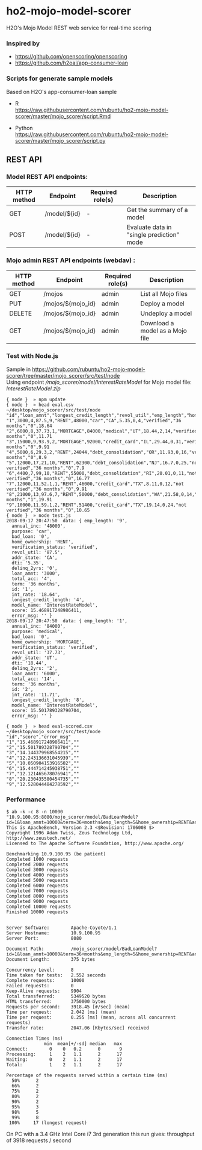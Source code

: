 # ho2-mojo-model-scorer
H2O's Mojo Model REST web service for real-time scoring

### Inspired by
* https://github.com/openscoring/openscoring
* https://github.com/h2oai/app-consumer-loan

### Scripts for generate sample models
Based on H2O's app-consumer-loan sample
* R  
  https://raw.githubusercontent.com/rubuntu/ho2-mojo-model-scorer/master/mojo_scorer/script.Rmd

* Python  
  https://raw.githubusercontent.com/rubuntu/ho2-mojo-model-scorer/master/mojo_scorer/script.py

## REST API 

### Model REST API endpoints:

| HTTP method | Endpoint | Required role(s) | Description |
| ----------- | -------- | ---------------- | ----------- |
| GET | /model/${id} | - | Get the summary of a model |
| POST | /model/${id} | - | Evaluate data in "single prediction" mode |

### Mojo admin REST API endpoints (webdav) :

| HTTP method | Endpoint | Required role(s) | Description |
| ----------- | -------- | ---------------- | ----------- |
| GET | /mojos | admin | List all Mojo files |
| PUT | /mojos/${mojo_id} | admin | Deploy a model |
| DELETE | /mojos/${mojo_id} | admin | Undeploy a model |
| GET | /mojos/${mojo_id} | admin | Download a model as a Mojo file |


### Test with Node.js 
Sample in https://github.com/rubuntu/ho2-mojo-model-scorer/tree/master/mojo_scorer/src/test/node  
Using endpoint */mojo_scorer/model/InterestRateModel* for Mojo model file: *InterestRateModel.zip*

```
{ node }  » npm update
{ node }  » head eval.csv                                                                                              ~/desktop/mojo_scorer/src/test/node
"id","loan_amnt","longest_credit_length","revol_util","emp_length","home_ownership","annual_inc","purpose","addr_state","dti","delinq_2yrs","total_acc","verification_status","term","bad_loan","int_rate"
"1",3000,4,87.5,9,"RENT",48000,"car","CA",5.35,0,4,"verified","36 months","0",18.64
"2",6000,8,37.73,1,"MORTGAGE",84000,"medical","UT",18.44,2,14,"verified","36 months","0",11.71
"3",15000,9,93.9,2,"MORTGAGE",92000,"credit_card","IL",29.44,0,31,"verified","36 months","0",9.91
"4",5000,6,29.3,2,"RENT",24044,"debt_consolidation","OR",11.93,0,16,"verified","36 months","0",8.9
"5",12000,17,21,10,"RENT",62300,"debt_consolidation","NJ",16.7,0,25,"not verified","36 months","0",7.9
"6",4400,7,99,10,"RENT",55000,"debt_consolidation","RI",20.01,0,11,"not verified","36 months","0",16.77
"7",12000,11,52.1,1,"RENT",46000,"credit_card","TX",8.11,0,12,"not verified","36 months","0",9.91
"8",21000,13,97.6,7,"RENT",50000,"debt_consolidation","WA",21.58,0,14,"verified","60 months","1",19.91
"9",10000,11,59.1,2,"RENT",51400,"credit_card","TX",19.14,0,24,"not verified","36 months","0",10.65
{ node }  » node test.js   
2018-09-17 20:47:50  data: { emp_length: '9',
  annual_inc: '48000',
  purpose: 'car',
  bad_loan: '0',
  home_ownership: 'RENT',
  verification_status: 'verified',
  revol_util: '87.5',
  addr_state: 'CA',
  dti: '5.35',
  delinq_2yrs: '0',
  loan_amnt: '3000',
  total_acc: '4',
  term: '36 months',
  id: '1',
  int_rate: '18.64',
  longest_credit_length: '4',
  model_name: 'InterestRateModel',
  score: 15.468917248986411,
  error_msg: '' }
2018-09-17 20:47:50  data: { emp_length: '1',
  annual_inc: '84000',
  purpose: 'medical',
  bad_loan: '0',
  home_ownership: 'MORTGAGE',
  verification_status: 'verified',
  revol_util: '37.73',
  addr_state: 'UT',
  dti: '18.44',
  delinq_2yrs: '2',
  loan_amnt: '6000',
  total_acc: '14',
  term: '36 months',
  id: '2',
  int_rate: '11.71',
  longest_credit_length: '8',
  model_name: 'InterestRateModel',
  score: 15.501789328790704,
  error_msg: '' }

{ node }  » head eval-scored.csv                                                                                       ~/desktop/mojo_scorer/src/test/node
"id","score","error_msg"
"1","15.468917248986411",""
"2","15.501789328790704",""
"3","14.144379968554215",""
"4","12.243136631045939",""
"5","10.050904153916502",""
"6","15.444714245938751",""
"7","12.121465678076941",""
"8","20.230435580454735",""
"9","12.528044484278592",""

```
### Performance
```
$ ab -k -c 8 -n 10000 "10.9.100.95:8080/mojo_scorer/model/BadLoanModel?id=1&loan_amnt=10000&term=36+months&emp_length=5&home_ownership=RENT&annual_inc=60000&verification_status=verified&income&purpose=debt_consolidation&addr_state=FL&dti=3&delinq_2yrs=0&revol_util=35&total_acc=4&longest_credit_length=10"
This is ApacheBench, Version 2.3 <$Revision: 1706008 $>
Copyright 1996 Adam Twiss, Zeus Technology Ltd, http://www.zeustech.net/
Licensed to The Apache Software Foundation, http://www.apache.org/

Benchmarking 10.9.100.95 (be patient)
Completed 1000 requests
Completed 2000 requests
Completed 3000 requests
Completed 4000 requests
Completed 5000 requests
Completed 6000 requests
Completed 7000 requests
Completed 8000 requests
Completed 9000 requests
Completed 10000 requests
Finished 10000 requests


Server Software:        Apache-Coyote/1.1
Server Hostname:        10.9.100.95
Server Port:            8080

Document Path:          /mojo_scorer/model/BadLoanModel?id=1&loan_amnt=10000&term=36+months&emp_length=5&home_ownership=RENT&annual_inc=60000&verification_status=verified&income&purpose=debt_consolidation&addr_state=FL&dti=3&delinq_2yrs=0&revol_util=35&total_acc=4&longest_credit_length=10
Document Length:        375 bytes

Concurrency Level:      8
Time taken for tests:   2.552 seconds
Complete requests:      10000
Failed requests:        0
Keep-Alive requests:    9904
Total transferred:      5349520 bytes
HTML transferred:       3750000 bytes
Requests per second:    3918.45 [#/sec] (mean)
Time per request:       2.042 [ms] (mean)
Time per request:       0.255 [ms] (mean, across all concurrent requests)
Transfer rate:          2047.06 [Kbytes/sec] received

Connection Times (ms)
              min  mean[+/-sd] median   max
Connect:        0    0   0.2      0       9
Processing:     1    2   1.1      2      17
Waiting:        0    2   1.1      2      17
Total:          1    2   1.1      2      17

Percentage of the requests served within a certain time (ms)
  50%      2
  66%      2
  75%      2
  80%      2
  90%      2
  95%      3
  98%      5
  99%      8
 100%     17 (longest request)

```
On PC with a 3.4 GHz Intel Core i7 3rd generation this run gives:
throughput of 3918 requests / second
